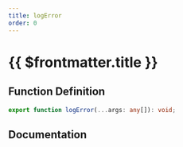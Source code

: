 ```yaml
---
title: logError
order: 0
---
```


# {{ $frontmatter.title }}

## Function Definition

```ts
export function logError(...args: any[]): void;
```

## Documentation

<!--@include: ./parts/logError.md-->
